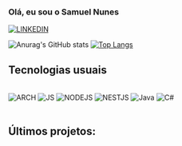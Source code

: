 ### Olá, eu sou o Samuel Nunes

[![LINKEDIN](https://img.shields.io/badge/LinkedIn-0077B5?style=for-the-badge&logo=linkedin&logoColor=white)](https://www.linkedin.com/in/samuelnunessantos)

![Anurag's GitHub stats](https://github-readme-stats.vercel.app/api?username=SamuelNunesSantos&show_icons=true&theme=dracula) [![Top Langs](https://github-readme-stats.vercel.app/api/top-langs/?username=SamuelNunesSantos)](https://github.com/anuraghazra/github-readme-stats)

## Tecnologias usuais

<div style="display: inline_block"><br/>
    <img alingn="center" alt="ARCH" src="https://img.shields.io/badge/Arch%20Linux-1793D1?logo=arch-linux&logoColor=fff&style=for-the-badge"/>
    <img alingn="center" alt="JS" src="https://img.shields.io/badge/JavaScript-323330?style=for-the-badge&logo=javascript&logoColor=F7DF1E"/>
    <img alingn="center" alt="NODEJS" src="https://img.shields.io/badge/Node.js-43853D?style=for-the-badge&logo=node.js&logoColor=black"/>
    <img alingn="center" alt="NESTJS" src="https://img.shields.io/badge/nestjs-%23E0234E.svg?style=for-the-badge&logo=nestjs&logoColor=black"/>
    <img alingn="center" alt="Java" src="https://img.shields.io/badge/Java-ED8B00?style=for-the-badge&logo=openjdk&logoColor=white"/>
    <img alingn="center" alt="C#" src="https://img.shields.io/badge/c%23-%23239120.svg?style=for-the-badge&logo=csharp&logoColor=white"/>
</div><br />

## Últimos projetos:
